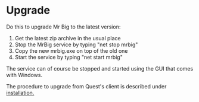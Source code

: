 # Upgrade

Do this to upgrade Mr Big to the latest version:

1. Get the latest zip archive in the usual place
1. Stop the MrBig service by typing "net stop mrbig"
1. Copy the new mrbig.exe on top of the old one
1. Start the service by typing "net start mrbig" 

The service can of course be stopped and started using the GUI that comes with Windows.

The procedure to upgrade from Quest's client is described under [installation.](install.md)
